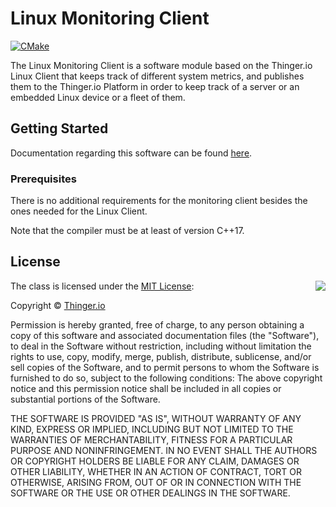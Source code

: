 # Linux Monitoring Client

[![CMake](https://github.com/thinger-io/monitoring-client/actions/workflows/cmake.yml/badge.svg)](https://github.com/thinger-io/monitoring-client/actions/workflows/cmake.yml)

The Linux Monitoring Client is  a software module based on the Thinger.io Linux Client that keeps track of different system metrics, and publishes them to the Thinger.io Platform in order to keep track of a server or an embedded Linux device or a fleet of them.

## Getting Started

Documentation regarding this software can be found [here](https://docs.thinger.io/others/linux-monitoring-client).

### Prerequisites

There is no additional requirements for the monitoring client besides the ones needed for the Linux Client.

Note that the compiler must be at least of version C++17.

## License

<img align="right" src="http://opensource.org/trademarks/opensource/OSI-Approved-License-100x137.png">

The class is licensed under the [MIT License](http://opensource.org/licenses/MIT):

Copyright &copy; [Thinger.io](http://thinger.io)

Permission is hereby granted, free of charge, to any person obtaining a copy of this software and associated documentation files (the "Software"), to deal in the Software without restriction, including without limitation the rights to use, copy, modify, merge, publish, distribute, sublicense, and/or sell copies of the Software, and to permit persons to whom the Software is furnished to do so, subject to the following conditions:
The above copyright notice and this permission notice shall be included in all copies or substantial portions of the Software.

THE SOFTWARE IS PROVIDED "AS IS", WITHOUT WARRANTY OF ANY KIND, EXPRESS OR IMPLIED, INCLUDING BUT NOT LIMITED TO THE WARRANTIES OF MERCHANTABILITY, FITNESS FOR A PARTICULAR PURPOSE AND NONINFRINGEMENT. IN NO EVENT SHALL THE AUTHORS OR COPYRIGHT HOLDERS BE LIABLE FOR ANY CLAIM, DAMAGES OR OTHER LIABILITY, WHETHER IN AN ACTION OF CONTRACT, TORT OR OTHERWISE, ARISING FROM, OUT OF OR IN CONNECTION WITH THE SOFTWARE OR THE USE OR OTHER DEALINGS IN THE SOFTWARE.
